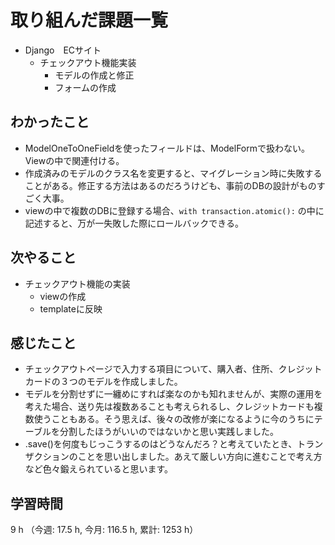 # 取り組んだ課題一覧
- Django　ECサイト
    - チェックアウト機能実装
        - モデルの作成と修正
        - フォームの作成    

## わかったこと
- ModelOneToOneFieldを使ったフィールドは、ModelFormで扱わない。Viewの中で関連付ける。
- 作成済みのモデルのクラス名を変更すると、マイグレーション時に失敗することがある。修正する方法はあるのだろうけども、事前のDBの設計がものすごく大事。
- viewの中で複数のDBに登録する場合、`with transaction.atomic():` の中に記述すると、万が一失敗した際にロールバックできる。
    
## 次やること
- チェックアウト機能の実装
    - viewの作成
    - templateに反映        

## 感じたこと
- チェックアウトページで入力する項目について、購入者、住所、クレジットカードの３つのモデルを作成しました。
- モデルを分割せずに一纏めにすれば楽なのかも知れませんが、実際の運用を考えた場合、送り先は複数あることも考えられるし、クレジットカードも複数使うこともある。そう思えば、後々の改修が楽になるように今のうちにテーブルを分割したほうがいいのではないかと思い実践しました。
- .save()を何度もじっこうするのはどうなんだろ？と考えていたとき、トランザクションのことを思い出しました。あえて厳しい方向に進むことで考え方など色々鍛えられていると思います。    

## 学習時間
9 h （今週: 17.5 h, 今月: 116.5 h, 累計: 1253 h）